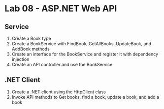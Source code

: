 # Lab 08 - ASP.NET Web API


## Service

1. Create a Book type
2. Create a BookService with FindBook, GetAllBooks, UpdateBook, and AddBook methods
3. Create an interface for the BookService and register it with dependency injection
4. Create an API controller and use the BookService

## .NET Client

1. Create a .NET client using the HttpClient class
2. Invoke API methods to Get books, find a book, update a book, and add a book
